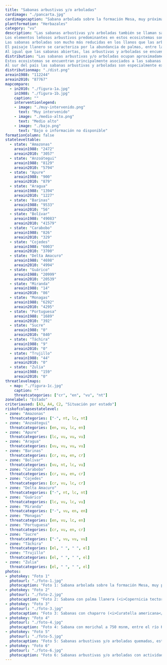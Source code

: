 ```yaml
---
title: "Sabanas arbustivas y/o arboladas"
cardimage: "./pancarta.jpg"
cardimagecaption: "Sabana arbolada sobre la formación Mesa, muy próxima al río Orinoco, estado Anzoátegui. <i>Giuseppe Colonnello</i>"
plantformation: "Herbazales"
category: "vu"
description: "Las sabanas arbustivas y/o arboladas también se llaman sabanas de parque o sabanas de huerto (Foto 1), denominaciones basadas en la fisionomía y formas de crecimiento predominantes, no en la composición florística. En Venezuela, estas formaciones vegetales forman parte de los paisajes llaneros, destacándose en medio de las sabanas herbáceas abiertas, las cuales pueden presentar arbustos y árboles aislados. Cuando las especies leñosas de porte y distribución variable superan 75% de la cobertura, se trata de sabanas arbustivas siempre y cuando el estrato superior esté constituido por arbustos que no superen los 80 cm de altura. Son sabanas arboladas aquellas cuyo estrato superior está constituido por árboles que llegan a 8 m. Eventualmente se encuentran formaciones intermedias con presencia de varios estratos, por lo cual son llamadas sabanas arbustivas y arboladas (Huber 2007).<br><br>
Los elementos leñosos arbustivos predominantes en estos ecosistemas son <i>Curatella americana</i> (chaparro) (Foto 1), <i>Bowdichia virgilioides</i> (alcornoque) y <i>Byrsonima crassifolia</i> (manteco). Estas especies poseen adaptaciones fisiológicas y morfológicas que le permiten ser subsiempreverdes y realizar el período de floración en época de sequía. Otras especies arbustivas frecuentes y típicamente sabaneras son <i>Cochlospermum vitifolium</i> (botuto o carnaval), <i>Roupala montana</i> (carne asada) y <i>Genipa americana</i> (caruto), entre otras (Huber 2007).<br><br>
Las sabanas arboladas son mucho más reducidas en los llanos que las arbustivas. En el norte del estado Guárico se observan las sabanas con “matas”, islas arbóreas o bosquecillos muy característicos de entre 100 m y 200 m de diámetro rodeados de una matriz de sabana arbustiva con chaparro y manteco. En algunos casos las matas son reducidas (probablemente por causas antrópicas) a uno o pocos árboles grandes, casi siempre representados por <i>Cassia moschata</i> (cañafístolo), <i>Enterolobium cyclocarpum</i> (caro caro) o <i>Copaifera officinalis</i> (aceite) (Huber 2007, San José & Montes 2007). Otras sabanas arboladas muy características son las de <i>Platycarpum orinocense</i> (picatón) y <i>Chaunochiton angustifolium</i> (copito negro) en el estado Amazonas.<br><br>
El paisaje llanero se caracteriza por la abundancia de palmas, entre las cuales algunas forman extensas colonias y representan tipos de sabanas “arboladas” muy típicas, a pesar de no ser árboles en el sentido botánico estricto. Especialmente tres especies de palmas son elementos florísticos imprescindibles en grandes extensiones de sabanas neotropicales: la palma moriche (<i>Mauritia flexuosa</i>) presente en muchas zonas húmedas como los morichales, especialmente en la mitad meridional de la Gran Sabana y en los bosques de galería que cruzan las sabanas llaneras y guayanesas; la palma llanera (<i>Copernicia tectorum</i>) (Foto 2), que forma extensos palmares en Guárico, en zonas con inundaciones temporales; y la palma corozo (<i>Acrocomia aculeata</i>) con su tallo fuertemente armado y que aparece solitaria o en pequeños grupos.<br><br>
Al igual que las sabanas abiertas, las arbustivas y arboladas se encuentran en áreas con un clima biestacional, caracterizado por una temperatura media anual mayor a 24°C y un régimen pluviométrico que oscila entre 800 y 1.800 mm; las precipitaciones se distribuyen sobre dos períodos, uno lluvioso (“invierno”, entre mayo y noviembre) y otro seco (“verano”, entre diciembre y abril o mayo). Estas características hacen que predominen árboles de porte bajo o medio, perennifolios o brevideciduos, con hojas de tamaño medio escleromorfas, y con una sincronización de renovación foliar y reproducción en la época seca (Sarmiento 1990, Huber 2007)."
distribution: "Las sabanas arbustivas y/o arboladas ocupan aproximadamente 88.334 km2, lo que equivale a 10% de la superficie de Venezuela (Figura 1).<br><br>
Estos ecosistemas se encuentran principalmente asociados a las sabanas de banco en el estado Guárico (Tabla 1). También están presentes en Anzoátegui (Foto 3), Monagas y Delta Amacuro, con una extensión bastante continua en la vertiente sur de la cordillera de la Costa en Miranda, Aragua, Carabobo y Yaracuy (Tabla 1). Algunos remanentes aislados permanecen en Cojedes, Portuguesa y Apure (Ramia 1993).<br><br>
Al sur del país las sabanas arbustivas y arboladas son especialmente extensas a lo largo del río Orinoco, donde se encuentran los chaparrales (sabanas con <i>Curatella americana</i>) más densos y mejor desarrollados de Venezuela (Figura 1). En la Gran Sabana meridional crecen los morichales sabaneros más extensos del país en las planicies aluviales del valle del río Kukenán (Foto 4). En Amazonas las sabanas arbustivas se encuentran en pequeñas manchas aisladas en la cuenca del río Ventuari, siendo el chaparro (<i>Curatella americana</i>) el elemento leñoso predominante; en la cuenca del río Manapiare se han encontrado sabanas arboladas de cerro dominadas por <i>Mezia huberi</i>, una Malpighiacea endémica de esta zona. En los alrededores de Puerto Ayacucho hasta el río Ventuari inferior se encuentran las sabanas arboladas con picatón (<i>Platycarpum orinocense</i>), árbol característico y emblemático de este ecosistema en el estado Amazonas."
distributionmap: "./dist.png"
areain1988: "112244"
areain2010: "87767"
mapcompare:
  - in2010: "./figura-1a.jpg"
    in1988: "./figura-1b.jpg"
    caption: ""
    interventionlegend:
    - image: "./muy-intervenido.png"
      text: "Muy intervenido"
    - image: "./medio-alto.png"
      text: "Medio alto"
    - image: "./bajo.png"
      text: "Bajo o información no disponible"
formationColumn: false
stateleveltable:
  - state: "Amazonas"
    areain1988: "2472"
    areain2010: "3057"
  - state: "Anzoátegui"
    areain1988: "8129"
    areain2010: "5794"
  - state: "Apure"
    areain1988: "900"
    areain2010: "879"
  - state: "Aragua"
    areain1988: "1394"
    areain2010: "1227"
  - state: "Barinas"
    areain1988: "9533"
    areain2010: "56"
  - state: "Bolívar"
    areain1988: "49083"
    areain2010: "41579"
  - state: "Carabobo"
    areain1988: "826"
    areain2010: "329"
  - state: "Cojedes"
    areain1988: "6003"
    areain2010: "3700"
  - state: "Delta Amacuro"
    areain1988: "4698"
    areain2010: "4994"
  - state: "Guárico"
    areain1988: "20999"
    areain2010: "20539"
  - state: "Miranda"
    areain1988: "14"
    areain2010: "86"
  - state: "Monagas"
    areain1988: "6292"
    areain2010: "4295"
  - state: "Portuguesa"
    areain1988: "1689"
    areain2010: "392"
  - state: "Sucre"
    areain1988: "0"
    areain2010: "840"
  - state: "Táchira"
    areain1988: "9"
    areain2010: "0"
  - state: "Trujillo"
    areain1988: "44"
    areain2010: "0"
  - state: "Zulia"
    areain1988: "159"
    areain2010: "0"
threatlevelmaps:
  - map: "./figura-1c.jpg"
    caption: ""
    threatcategories: ["cr", "en", "vu", "nt"]
zonelabel: "Estado"
criteriaused: [A3, A4, C2, "Situación por estado"]
riskofcolapsestatelevel:
- zone: "Amazonas"
  threatcategories: ["-", nt, lc, nt]
- zone: "Anzoátegui"
  threatcategories: [en, vu, lc, en]
- zone: "Apure"
  threatcategories: [lc, vu, vu, vu]
- zone: "Aragua"
  threatcategories: [vu, vu, vu, vu]
- zone: "Barinas"
  threatcategories: [cr, vu, en, cr]
- zone: "Bolívar"
  threatcategories: [vu, nt, lc, vu]
- zone: "Carabobo"
  threatcategories: [cr, vu, en, cr]
- zone: "Cojedes"
  threatcategories: [cr, vu, lc, cr]
- zone: "Delta Amacuro"
  threatcategories: ["-", nt, lc, nt]
- zone: "Guárico"
  threatcategories: [lc, vu, lc, vu]
- zone: "Miranda"
  threatcategories: ["-", vu, en, en]
- zone: "Monagas"
  threatcategories: [en, vu, lc, en]
- zone: "Portuguesa"
  threatcategories: [cr, vu, en, cr]
- zone: "Sucre"
  threatcategories: ["-", vu, vu, vu]
- zone: "Táchira"
  threatcategories: [el, " ", " ", el]
- zone: "Trujillo"
  threatcategories: [el, " ", " ", el]
- zone: "Zulia"
  threatcategories: [el, " ", " ", el]
photos:
- photokey: "Foto 1"
  photourl: "./foto-1.jpg"
  photocaption: "Foto 1: Sabana arbolada sobre la formación Mesa, muy próxima al río Orinoco, estado Anzoátegui. <i>Giuseppe Colonnello</i>"
- photokey: "Foto 2"
  photourl: "./foto-2.jpg"
  photocaption: "Foto 2: Sabana con palma llanera (<i>Copernicia tectorum</i>), esteros de Camaguán, estado Guárico. <i>Sergio Zambrano-Martínez</i>"
- photokey: "Foto 3"
  photourl: "./foto-3.jpg"
  photocaption: "Foto 3: Sabanas con chaparro (<i>Curatella americana</i>), estado Anzoátegui. <i>César Molina</i>"
- photokey: "Foto 4"
  photourl: "./foto-4.jpg"
  photocaption: "Foto 4: Sabana con morichal a 750 msnm, entre el río Kukenán y Santa Elena, estado Bolívar. <i>Giuseppe Colonnello</i>"
- photokey: "Foto 5"
  photourl: "./foto-5.jpg"
  photocaption: "Foto 5: Sabanas arbustivas y/o arboladas quemadas, estado Anzoátegui. <i>César Molina</i>"
- photokey: "Foto 6"
  photourl: "./foto-6.jpg"
  photocaption: "Foto 6: Sabanas arbustivas y/o arboladas con actividad ganadera y poliductos petroleros, estado Anzoátegui. <i>Mariana Hernández Montilla</i>"
---
```

